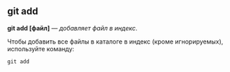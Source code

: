 ## git add

**git add [файл]** — *добавляет файл в индекс*.

Чтобы добавить все файлы в каталоге в индекс (кроме игнорируемых), используйте команду:

`git add`